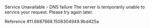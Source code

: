 Service Unavailable - DNS failure The server is temporarily unable to service your request. Please try again later.

Reference #11.6687668.1508304949.9bd425a